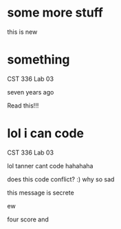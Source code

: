 # some more stuff
this is new

# something
CST 336 Lab 03

seven years ago

Read this!!!

# lol i can code
CST 336 Lab 03

lol tanner cant
code
hahahaha

does this code conflict?
:) why so sad



this message is secrete

ew


four score and